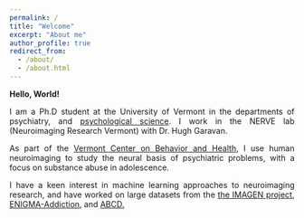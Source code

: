 ```yaml
---
permalink: /
title: "Welcome"
excerpt: "About me"
author_profile: true
redirect_from: 
  - /about/
  - /about.html
---
```

**Hello, World!**

<div style="text-align: justify">
<p>I am a Ph.D student at the University of Vermont in the departments of psychiatry, 
and <a href="https://www.uvm.edu/cas/psychology">psychological
science</a>. I work in the NERVE lab (Neuroimaging Research Vermont) with Dr. Hugh Garavan.</p>
<p>As part of the <a href="http://www.med.uvm.edu/behaviorandhealth/home">Vermont Center on Behavior and Health</a>, I use human
neuroimaging to study the neural basis of psychiatric problems, with a focus on substance abuse in adolescence.</p>
<p>I have a keen interest in machine learning approaches to neuroimaging research, and have worked on large datasets from the
<a href="https://imagen-europe.com">the IMAGEN project</a>, <a href="http://enigma.ini.usc.edu/ongoing/enigma-addiction-working-
group/">ENIGMA-Addiction</a>, and <a href="https://abcdstudy.org">ABCD.</a></p>
</div>
